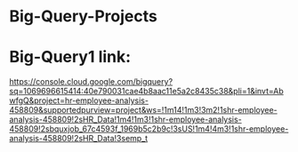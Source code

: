 # Big-Query-Projects

# Big-Query1 link:
https://console.cloud.google.com/bigquery?sq=1069696615414:40e790031cae4b8aac11e5a2c8435c38&pli=1&invt=AbwfgQ&project=hr-employee-analysis-458809&supportedpurview=project&ws=!1m14!1m3!3m2!1shr-employee-analysis-458809!2sHR_Data!1m4!1m3!1shr-employee-analysis-458809!2sbquxjob_67c4593f_1969b5c2b9c!3sUS!1m4!4m3!1shr-employee-analysis-458809!2sHR_Data!3semp_t
